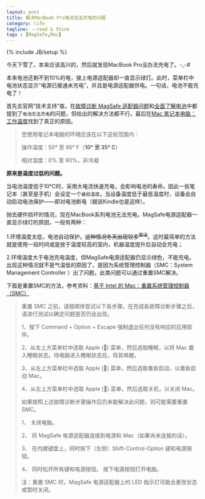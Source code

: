 ```yaml
---
layout: post
title: 解决MacBook Pro电池无法充电的问题
category: life
tagline: --read & think
tags : [MagSafe,Mac]
---
```

{% include JB/setup %}

今天下雪了。本来应该高兴的，然后就发现MacBook Pro没办法充电了。-_-#

本来电池还剩不到10%的电，接上电源适配器却一直显示绿灯。此时，菜单栏中电池状态显示“电源已接通未充电”，并且是电源适配器供电。一句话，电池不能充电了！

首先去官网“技术支持”查。在[故障诊断 MagSafe 适配器问题](http://support.apple.com/kb/TS1713?viewlocale=zh_CN)和[全面了解电池](http://support.apple.com/kb/HT1446?viewlocale=zh_CN#Troubleshooting)中都提到了`电池无法充电`的问题，但给出的解决方法都不行。最后在[Mac 笔记本电脑：工作温度](http://support.apple.com/kb/HT1778?viewlocale=zh_CN)找到了真正的原因。

> 您使用笔记本电脑的环境应该在以下这些范围内：
> 
> 操作温度：50° 至 95° F（**10° 至 35° C**）
>
>相对湿度：0% 至 90%，非冷凝

**原来是温度过低的问题。**

当电池温度低于10℃时，采用大电流快速充电，会影响电池的寿命。因此一些笔记本（甚至是手机）会设定一个`最低温度`，当设备温度低于最低温度时，设备会自动启动电池保护——即对电池断电（据说Kindle也是这样）。

抛去硬件损坏的情况，现在MacBook系列电池无法充电，MagSafe电源适配器一直显示绿灯的原因，一般有两种：

1.环境温度太低，电池自动保护。<del>这种情况冬天出现较多<sup>废话</sup></del>。这时最简单的方法就是使用一段时间或是放于温度较高的室内，机器温度提升后自动会充电；

2.环境温度大于电池充电温度，但MagSafe电源适配器仍显示绿色，不能充电。出现这种情况就不是气温低的原因了，是因为系统管理控制器（SMC：System Management Controller ）出了问题，此类问题可以通过重置SMC解决。

下面是重置SMC的方法，参考资料：[基于 Intel 的 Mac：重置系统管理控制器（SMC）](http://support.apple.com/kb/HT3964?viewlocale=zh_CN)

> 重置 SMC 之前，请按顺序尝试以下各步骤。在完成各故障诊断步骤之后，请进行测试以确定问题是否仍会出现。
> 
> 1、按下 Command + Option + Escape 强制退出任何没有响应的应用软件。
> 
> 2、从左上方菜单栏中选取 Apple () 菜单，然后选取睡眠，以将 Mac 置入睡眠状态。待电脑进入睡眠状态后，将其唤醒。
> 
> 3、从左上方菜单栏中选取 Apple () 菜单，然后选取重新启动，以重新启动 Mac。
> 
> 4、从左上方菜单栏中选取 Apple () 菜单，然后选取关机，以关闭 Mac。
> 
> 如果按照上述故障诊断步骤操作后仍未能解决此问题，则可能需要重置 SMC。
> 
> 1、	关闭电脑。
> 
> 2、	将 MagSafe 电源适配器连接到电源和 Mac（如果尚未连接的话）。
> 
> 3、	在内建键盘上，同时按下（左侧）Shift-Control-Option 键和电源按钮。
> 
> 4、	同时松开所有键和电源按钮。 按下电源按钮打开电脑。
>
>  注：重置 SMC 时，MagSafe 电源适配器上的 LED 指示灯可能会更改状态或暂时关闭。